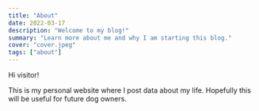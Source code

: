 ```yaml
---
title: "About"
date: 2022-03-17
description: "Welcome to my blog!"
summary: "Learn more about me and why I am starting this blog."
cover: "cover.jpeg"
tags: ["about"]
---
```


Hi visitor! 

This is my personal website where I post data about my life. Hopefully this will be useful for future dog owners.